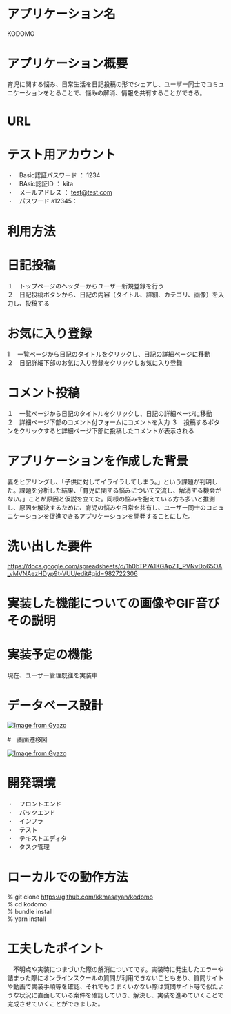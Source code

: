 # アプリケーション名

KODOMO

# アプリケーション概要
育児に関する悩み、日常生活を日記投稿の形でシェアし、ユーザー同士でコミュニケーションをとることで、悩みの解消、情報を共有することができる。

# URL

# テスト用アカウント
・　Basic認証パスワード ： 1234<br>
・　BAsic認証ID ： kita<br>
・　メールアドレス ： test@test.com<br>
・　パスワード a12345：<br>

# 利用方法

# 日記投稿
１　トップページのヘッダーからユーザー新規登録を行う<br>
２　日記投稿ボタンから、日記の内容（タイトル、詳細、カテゴリ、画像）を入力し、投稿する<br>

# お気に入り登録
1 　一覧ページから日記のタイトルをクリックし、日記の詳細ページに移動<br>
２　日記詳細下部のお気に入り登録をクリックしお気に入り登録<br>

# コメント投稿
１　一覧ページから日記のタイトルをクリックし、日記の詳細ページに移動<br>
２　詳細ページ下部のコメント付フォームにコメントを入力
３　投稿するボタンをクリックすると詳細ページ下部に投稿したコメントが表示される

# アプリケーションを作成した背景
妻をヒアリングし、「子供に対してイライラしてしまう。」という課題が判明した。課題を分析した結果、「育児に関する悩みについて交流し、解消する機会がない。」ことが原因と仮説を立てた。同様の悩みを抱えている方も多いと推測し、原因を解決するために、育児の悩みや日常を共有し、ユーザー同士のコミュニケーションを促進できるアプリケーションを開発することにした。

# 洗い出した要件

https://docs.google.com/spreadsheets/d/1h0bTP7A1KGApZT_PVNvDo65OA_vMVNAezHDyp9t-VUU/edit#gid=982722306

#  実装した機能についての画像やGIF音びその説明


# 実装予定の機能
現在、ユーザー管理既往を実装中

# データベース設計
[![Image from Gyazo](https://i.gyazo.com/43847700e27d543101f6b158e402b553.png)](https://gyazo.com/43847700e27d543101f6b158e402b553)

#　画面遷移図

[![Image from Gyazo](https://i.gyazo.com/5794b8f9ba10fad907cdba877a79aae3.png)](https://gyazo.com/5794b8f9ba10fad907cdba877a79aae3)



# 開発環境
・　フロントエンド<br>
・　バックエンド<br>
・　インフラ<br>
・　テスト<br>
・　テキストエディタ<br>
・　タスク管理<br>

# ローカルでの動作方法
  % git clone https://github.com/kkmasayan/kodomo<br>
  % cd kodomo<br>
  % bundle install<br>
  % yarn install<br>
# 工夫したポイント
　不明点や実装につまづいた際の解消についてです。実装時に発生したエラーや詰まった際にオンラインスクールの質問が利用できないこともあり、質問サイトや動画で実装手順等を確認、それでもうまくいかない際は質問サイト等で似たような状況に直面している案件を確認していき、解決し、実装を進めていくことで完成させていくことができました。


